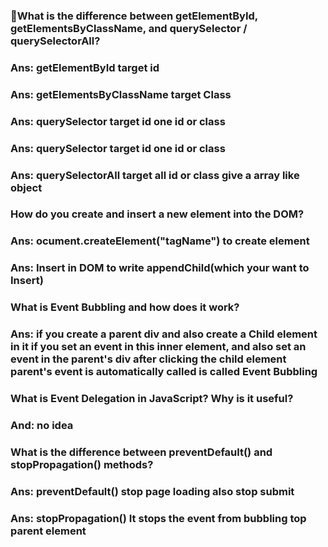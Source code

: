 

### 📅What is the difference between getElementById, getElementsByClassName, and querySelector / querySelectorAll?

### Ans: getElementById target id
### Ans: getElementsByClassName target Class
### Ans: querySelector target id one id or class 
### Ans: querySelector target id one id or class 
### Ans: querySelectorAll target all id or class give a array like object




### How do you create and insert a new element into the DOM?

### Ans: ocument.createElement("tagName") to create element
### Ans: Insert in DOM to write appendChild(which your want to Insert) 




### What is Event Bubbling and how does it work?

### Ans: if you create a parent div and also create a Child element in it if you set an event in this inner element, and also set an event in the parent's div after clicking the child element parent's event is automatically called is called Event Bubbling




### What is Event Delegation in JavaScript? Why is it useful?
### And: no idea



### What is the difference between preventDefault() and stopPropagation() methods?

### Ans: preventDefault() stop page loading also stop submit
### Ans: stopPropagation() It stops the event from bubbling top parent element